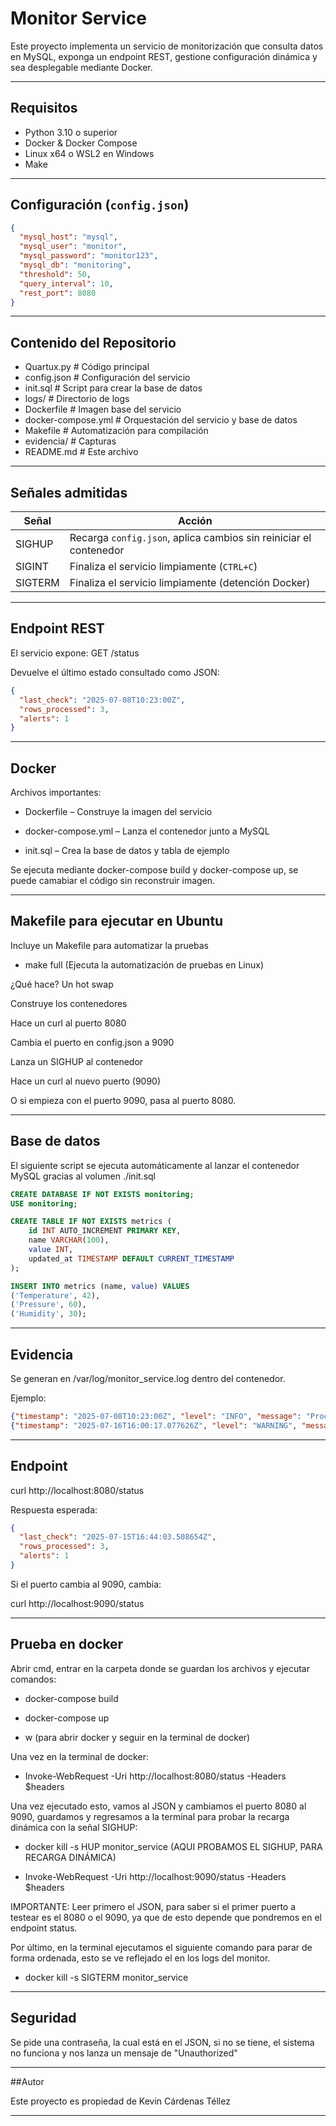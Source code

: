 # Monitor Service

Este proyecto implementa un servicio de monitorización que consulta datos en MySQL, 
exponga un endpoint REST, gestione configuración dinámica y sea desplegable mediante 
Docker. 

---

## Requisitos

- Python 3.10 o superior
- Docker & Docker Compose
- Linux x64 o WSL2 en Windows
- Make

---

## Configuración (`config.json`)

```json
{
  "mysql_host": "mysql",
  "mysql_user": "monitor",
  "mysql_password": "monitor123",
  "mysql_db": "monitoring",
  "threshold": 50,
  "query_interval": 10,
  "rest_port": 8080
}
```
---

## Contenido del Repositorio

 - Quartux.py # Código principal 
 - config.json # Configuración del servicio
 - init.sql # Script para crear la base de datos
 - logs/ # Directorio de logs
 - Dockerfile # Imagen base del servicio
 - docker-compose.yml # Orquestación del servicio y base de datos
 - Makefile # Automatización para compilación
 - evidencia/ # Capturas 
 - README.md # Este archivo

---

## Señales admitidas

| Señal   | Acción                                                            |
| ------- | ----------------------------------------------------------------- |
| SIGHUP  | Recarga `config.json`, aplica cambios sin reiniciar el contenedor |
| SIGINT  | Finaliza el servicio limpiamente (`CTRL+C`)                       |
| SIGTERM | Finaliza el servicio limpiamente (detención Docker)               |

---

## Endpoint REST


El servicio expone: GET /status

Devuelve el último estado consultado como JSON:

```json
{
  "last_check": "2025-07-08T10:23:00Z",
  "rows_processed": 3,
  "alerts": 1
}
```
---

## Docker

Archivos importantes:

- Dockerfile – Construye la imagen del servicio

- docker-compose.yml – Lanza el contenedor junto a MySQL

- init.sql – Crea la base de datos y tabla de ejemplo

Se ejecuta mediante docker-compose build y docker-compose up, se puede camabiar el código sin reconstruir imagen.

---

## Makefile para ejecutar en Ubuntu

Incluye un Makefile para automatizar la pruebas

- make full (Ejecuta la automatización de pruebas en Linux)

¿Qué hace? Un hot swap

Construye los contenedores

Hace un curl al puerto 8080

Cambia el puerto en config.json a 9090

Lanza un SIGHUP al contenedor

Hace un curl al nuevo puerto (9090)

O si empieza con el puerto 9090, pasa al puerto 8080.

---

## Base de datos

El siguiente script se ejecuta automáticamente al lanzar el contenedor MySQL gracias al volumen ./init.sql

```sql
CREATE DATABASE IF NOT EXISTS monitoring;
USE monitoring;

CREATE TABLE IF NOT EXISTS metrics (
    id INT AUTO_INCREMENT PRIMARY KEY,
    name VARCHAR(100),
    value INT,
    updated_at TIMESTAMP DEFAULT CURRENT_TIMESTAMP
);

INSERT INTO metrics (name, value) VALUES
('Temperature', 42),
('Pressure', 60),
('Humidity', 30);
```
---

## Evidencia

Se generan en /var/log/monitor_service.log dentro del contenedor.

Ejemplo:

```json
{"timestamp": "2025-07-08T10:23:00Z", "level": "INFO", "message": "Processed 3 rows."}
{"timestamp": "2025-07-16T16:00:17.077626Z", "level": "WARNING", "message": "{\"id\": 5, \"name\": \"Pressure\", \"value\": 60, \"updated_at\": \"2025-07-14T21:19:08\""}
```
---

## Endpoint

curl http://localhost:8080/status

Respuesta esperada:

```json
{
  "last_check": "2025-07-15T16:44:03.508654Z",
  "rows_processed": 3,
  "alerts": 1
}
```
Si el puerto cambia al 9090, cambia:

curl http://localhost:9090/status

---

## Prueba en docker

Abrir cmd, entrar en la carpeta donde se guardan los archivos y ejecutar comandos:

- docker-compose build

- docker-compose up

- w (para abrir docker y seguir en la terminal de docker)

Una vez en la terminal de docker:

- Invoke-WebRequest -Uri http://localhost:8080/status -Headers $headers

Una vez ejecutado esto, vamos al JSON y cambiamos el puerto 8080 al 9090, guardamos y regresamos a la terminal para probar la recarga dinámica con la señal SIGHUP:

- docker kill -s HUP monitor_service (AQUI PROBAMOS EL SIGHUP, PARA RECARGA DINÁMICA)

- Invoke-WebRequest -Uri http://localhost:9090/status -Headers $headers

IMPORTANTE: Leer primero el JSON, para saber si el primer puerto a testear es el 8080 o el 9090, ya que de esto depende que pondremos en el endpoint status. 

Por último, en la terminal ejecutamos el siguiente comando para parar de forma ordenada, esto se ve reflejado el en los logs del monitor.

- docker kill -s SIGTERM monitor_service
---

## Seguridad

Se pide una contraseña, la cual está en el JSON, si no se tiene, el sistema no funciona y nos lanza un mensaje de "Unauthorized"

---

##Autor

Este proyecto es propiedad de Kevin Cárdenas Téllez

---
